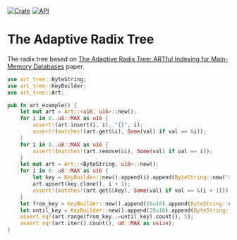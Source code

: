 [![Crate](https://img.shields.io/crates/v/art-tree.svg)](https://crates.io/crates/art-tree)
[![API](https://docs.rs/art-tree/badge.svg)](https://docs.rs/art-tree)

# The Adaptive Radix Tree
The radix tree based on [The Adaptive Radix Tree:
ARTful Indexing for Main-Memory Databases](https://15721.courses.cs.cmu.edu/spring2016/papers/leis-icde2013.pdf)
paper.

```rust
use art_tree::ByteString;
use art_tree::KeyBuilder;
use art_tree::Art;

pub fn art_example() {
    let mut art = Art::<u16, u16>::new();
    for i in 0..u8::MAX as u16 {
        assert!(art.insert(i, i), "{}", i);
        assert!(matches!(art.get(&i), Some(val) if val == &i));
    }
    for i in 0..u8::MAX as u16 {
        assert!(matches!(art.remove(&i), Some(val) if val == i));
    }
    let mut art = Art::<ByteString, u16>::new();
    for i in 0..u8::MAX as u16 {
        let key = KeyBuilder::new().append(i).append(ByteString::new("abc".to_string().as_bytes())).build();
        art.upsert(key.clone(), i + 1);
        assert!(matches!(art.get(&key), Some(val) if val == &(i + 1)));
    }
    let from_key = KeyBuilder::new().append(16u16).append(ByteString::new("abc".to_string().as_bytes())).build();
    let until_key = KeyBuilder::new().append(20u16).append(ByteString::new("abc".to_string().as_bytes())).build();
    assert_eq!(art.range(from_key..=until_key).count(), 5);
    assert_eq!(art.iter().count(), u8::MAX as usize);   
}
```